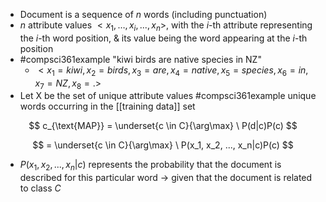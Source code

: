 - Document is a sequence of $n$ words (including punctuation)
- $n$ attribute values $<x_{1},\dots ,x_{i},...,x_{n}>$, with the $i$-th attribute representing the $i$-th word position, & its value being the word appearing at the $i$-th position
- #compsci361example "kiwi birds are native species in NZ"
	- $<x_{1}=kiwi,x_{2}=birds,x_{3}=are,x_{4}=native,x_{5}=species,x_{6}=in,x_{7}=NZ,x_{8}=.>$
- Let X be the set of unique attribute values #compsci361example unique words occurring in the [[training data]] set

$$
c_{\text{MAP}} = \underset{c \in C}{\arg\max} \ P(d|c)P(c)
$$

$$
= \underset{c \in C}{\arg\max} \ P(x_1, x_2, ..., x_n|c)P(c)
$$
- $P(x_1, x_2, ..., x_n|c)$ represents the probability that the document is described for this particular word $\rightarrow$ given that the document is related to class $C$